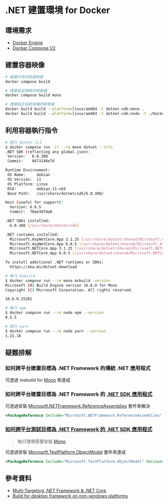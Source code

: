 # .NET 建置環境 for Docker

## 環境需求

- [Docker Engine](https://docs.docker.com/install/)
- [Docker Compose V2](https://docs.docker.com/compose/cli-command/)

## 建置容器映像

```sh
# 建置所有的容器映像
docker compose build

# 建置指定服務的映像檔
docker compose build mono

# 建置指定系統架構的映像檔
docker build build --platform=linux/amd64 -t dotnet-sdk:mono .
docker build build --platform=linux/amd64 -t dotnet-sdk:node -f ./Dockerfile.node .
```

## 利用容器執行指令

```sh
# 執行 dotnet CLI
$ docker compose run -it --rm mono dotnet --info
.NET SDK (reflecting any global.json):
 Version:   6.0.300
 Commit:    8473146e7d

Runtime Environment:
 OS Name:     debian
 OS Version:  11
 OS Platform: Linux
 RID:         debian.11-x64
 Base Path:   /usr/share/dotnet/sdk/6.0.300/

Host (useful for support):
  Version: 6.0.5
  Commit:  70ae3df4a6

.NET SDKs installed:
  6.0.300 [/usr/share/dotnet/sdk]

.NET runtimes installed:
  Microsoft.AspNetCore.App 3.1.25 [/usr/share/dotnet/shared/Microsoft.AspNetCore.App]
  Microsoft.AspNetCore.App 6.0.5 [/usr/share/dotnet/shared/Microsoft.AspNetCore.App]
  Microsoft.NETCore.App 3.1.25 [/usr/share/dotnet/shared/Microsoft.NETCore.App]
  Microsoft.NETCore.App 6.0.5 [/usr/share/dotnet/shared/Microsoft.NETCore.App]

To install additional .NET runtimes or SDKs:
  https://aka.ms/dotnet-download

# 執行 msbuild
$ docker compose run --rm mono msbuild -version
Microsoft (R) Build Engine version 16.6.0 for Mono
Copyright (C) Microsoft Corporation. All rights reserved.

16.6.0.15201

# 執行 npm
$ docker compose run --rm node npm --version
8.5.5

# 執行 yarn
$ docker compose run --rm node yarn --version
1.22.18
```

## 疑難排解

### 如何跨平台建置目標為 .NET Framework  的傳統 .NET 應用程式

可透過 msbuild for [Mono](https://www.mono-project.com/) 來達成

### 如何跨平台建置目標為 .NET Framework  的 [.NET SDK 應用程式](https://docs.microsoft.com/dotnet/core/project-sdk/overview)

可透過安裝 [Microsoft.NETFramework.ReferenceAssemblies](https://www.nuget.org/packages/Microsoft.NETFramework.ReferenceAssemblies/) 套件來解決

```xml
<PackageReference Include="Microsoft.NETFramework.ReferenceAssemblies" Version="1.0.2" PrivateAssets="All" Condition="$(TargetFramework.StartsWith('net4')) AND '$(OS)' != 'Windows_NT'"/>
```

### [如何跨平台測試目標為 .NET Framework 的 .NET SDK 應用程式](https://cake-contrib.github.io/Cake.Recipe/docs/known-issues/running-xunit-tests-on-net-framework)

> 執行環境需要安裝 [Mono](https://www.mono-project.com/)

可透過安裝 [Microsoft.TestPlatform.ObjectModel](https://www.nuget.org/packages/Microsoft.TestPlatform.ObjectModel/) 套件來達成

```xml
<PackageReference Include="Microsoft.TestPlatform.ObjectModel" Version="17.1.0" Condition="'$(OS)' != 'Windows_NT'" />
```

## 參考資料

- [Multi-Targeting .NET Framework & .NET Core](https://github.com/mono/docker/issues/63)
- [Build for desktop framework on non-windows platforms](https://github.com/dotnet/sdk/issues/335)
